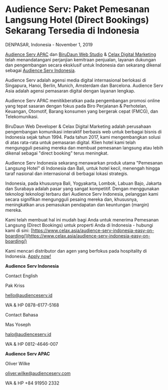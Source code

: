 # Audience Serv: Paket Pemesanan Langsung Hotel (Direct Bookings) Sekarang Tersedia di Indonesia

DENPASAR, Indonesia - November 1, 2019

[Audience Serv APAC](https://www.audienceserv.asia/) dan [BiruDaun Web Studio](https://birudaun.net/) &amp; [Celax Digital Marketing](https://www.celax.asia/) telah menandatangani perjanjian kemitraan penjualan, layanan dukungan dan pengembangan  secara eksklusif untuk Indonesia dan sekarang dikenal sebagai [Audience Serv Indonesia](https://www.audienceserv.id/).

Audience Serv adalah agensi media digital internasional berlokasi di Singapura, Hanoi, Berlin, Munich, Amsterdam dan Barcelona. Audience Serv Asia adalah agensi pemasaran digital dengan layanan lengkap.

Audience Serv APAC menitikberatkan pada pengembangan promosi online yang tepat sasaran dengan fokus pada Biro Perjalanan &amp; Perhotelan, Keuangan, Otomotif, Barang konsumen yang bergerak cepat (FMCG), dan Telekomunikasi.

BiruDaun Web Developer &amp; Celax Digital Marketing adalah perusahaan pengembangan komunikasi interaktif berbasis web untuk berbagai bisnis di Indonesia sejak tahun 1994. Pada tahun 2017, kami mengembangkan solusi di atas rata-rata untuk pemasaran digital. Klien hotel kami telah mengungguli pesaing mereka dan membuat pemesanan langsung atau lebih dikenal sebagai &quot;direct booking&quot; terus meningkat.

Audience Serv Indonesia sekarang menawarkan produk utama &quot;Pemesanan Langsung Hotel&quot; di Indonesia dan Bali, untuk hotel kecil, menengah hingga taraf nasional dan internasional di berbagai lokasi strategis.

Indonesia, pada khususnya Bali, Yogyakarta, Lombok, Labuan Bajo, Jakarta dan Surabaya adalah pasar yang sangat kompetitif. Dengan menggunakan teknologi teknologi terbaru dari Audience Serv Indonesia, pelanggan kami secara signifikan mengungguli pesaing mereka dan, khususnya, meningkatkan arus pemasukan pendapatan dan keuntungan (margin) mereka.

Kami telah membuat hal ini mudah bagi Anda untuk menerima Pemesanan Langsung (Direct Bookings) untuk properti Anda di Indonesia - hubungi kami di sini: [https://www.celax.asia/audience-serv-indonesia-easy-on-boarding/](https://www.celax.asia/audience-serv-indonesia-easy-on-boarding/)

Kami mencari distributor dan agen yang berfokus pada hospitality di Indonesia. [Apply now!](https://www.celax.asia/contact/)

**Audience Serv Indonesia**

Contact English

Pak Kriss

[hello@audienceserv.id](mailto:hello@audienceserv.id)

WA &amp; HP 0878-6177-5168

Contact Bahasa

Mas Yoseph

[halo@audienceserv.id](mailto:halo@audienceserv.id)

WA &amp; HP 0812-4646-007

**Audience Serv APAC**

Oliver Wilke

[oliver.wilke@audienceserv.com](mailto:oliver.wilke@audienceserv.com)

WA &amp; HP +84 91950 2332
